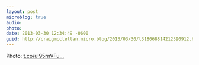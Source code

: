 ```yaml
---
layout: post
microblog: true
audio: 
photo: 
date: 2013-03-30 12:34:49 -0600
guid: http://craigmcclellan.micro.blog/2013/03/30/t318068814212390912.html
---
```

Photo:  [t.co/ul95rnVFu...](http://t.co/ul95rnVFun)
